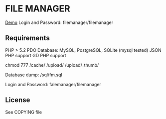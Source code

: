 # FILE MANAGER

[Demo](http://bitboom.ru/fm/demo/)
Login and Password: filemanager/filemanager

## Requirements
PHP > 5.2
PDO Database: MySQL, PostgreSQL, SQLite (mysql tested)
JSON PHP support
GD PHP support

chmod 777 /cache/ /upload/ /upload/_thumb/

Database dump: /sql/fm.sql

Login and Password: falemanager/filemanager

## License
See COPYING file
